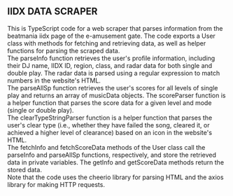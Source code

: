 ## IIDX DATA SCRAPER
This is TypeScript code for a web scraper that parses information from the beatmania iidx page of the e-amusement gate. The code exports a User class with methods for fetching and retrieving data, as well as helper functions for parsing the scraped data.
<br/>
The parseInfo function retrieves the user's profile information, including their DJ name, IIDX ID, region, class, and radar data for both single and double play. The radar data is parsed using a regular expression to match numbers in the website's HTML.
<br/>
The parseAllSp function retrieves the user's scores for all levels of single play and returns an array of musicData objects. The scoreParser function is a helper function that parses the score data for a given level and mode (single or double play).
<br/>
The clearTypeStringParser function is a helper function that parses the user's clear type (i.e., whether they have failed the song, cleared it, or achieved a higher level of clearance) based on an icon in the website's HTML.
<br/>
The fetchInfo and fetchScoreData methods of the User class call the parseInfo and parseAllSp functions, respectively, and store the retrieved data in private variables. The getInfo and getScoreData methods return the stored data.
<br/>
Note that the code uses the cheerio library for parsing HTML and the axios library for making HTTP requests.

